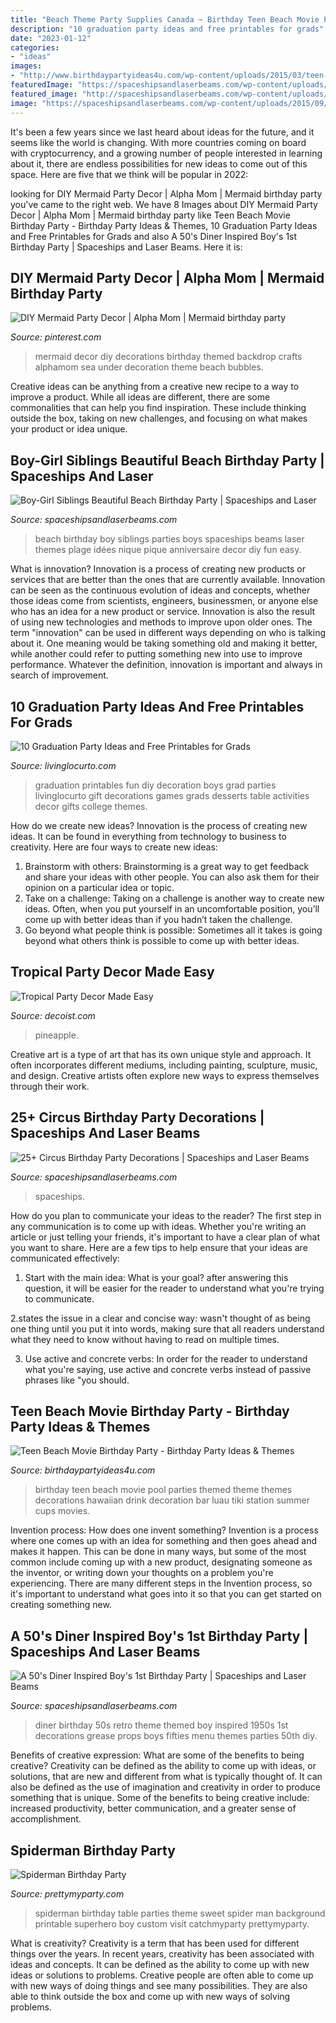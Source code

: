 ```yaml
---
title: "Beach Theme Party Supplies Canada ~ Birthday Teen Beach Movie Pool Parties Themed Theme Themes Decorations Hawaiian Drink Decoration Bar Luau Tiki Station Summer Cups Movies"
description: "10 graduation party ideas and free printables for grads"
date: "2023-01-12"
categories:
- "ideas"
images:
- "http://www.birthdaypartyideas4u.com/wp-content/uploads/2015/03/teen-beach-movie-birthday-party-drink-station-570x526.jpg"
featuredImage: "https://spaceshipsandlaserbeams.com/wp-content/uploads/2015/09/ideas-for-circus-birthday-party-decorations.jpg.jpg"
featured_image: "http://spaceshipsandlaserbeams.com/wp-content/uploads/2015/09/boys-beach-birthday-party-ideas.jpg"
image: "https://spaceshipsandlaserbeams.com/wp-content/uploads/2015/09/ideas-for-circus-birthday-party-decorations.jpg.jpg"
---
```



It's been a few years since we last heard about ideas for the future, and it seems like the world is changing. With more countries coming on board with cryptocurrency, and a growing number of people interested in learning about it, there are endless possibilities for new ideas to come out of this space. Here are five that we think will be popular in 2022: 

	

		
looking for DIY Mermaid Party Decor | Alpha Mom | Mermaid birthday party you've came to the right web. We have 8 Images about DIY Mermaid Party Decor | Alpha Mom | Mermaid birthday party like Teen Beach Movie Birthday Party - Birthday Party Ideas &amp; Themes, 10 Graduation Party Ideas and Free Printables for Grads and also A 50&#039;s Diner Inspired Boy&#039;s 1st Birthday Party | Spaceships and Laser Beams. Here it is:
		
    
## DIY Mermaid Party Decor | Alpha Mom | Mermaid Birthday Party

<img loading=lazy src="https://i.pinimg.com/originals/20/14/5a/20145a406bf7db0f66af01cafb0126db.jpg" onerror="this.onerror=null;this.src='https://tse4.mm.bing.net/th?id=OIP.0bnpqGa_6LtOOjGGti9F0wHaO2&amp;pid=15.1';" alt="DIY Mermaid Party Decor | Alpha Mom | Mermaid birthday party">

_Source: pinterest.com_

>mermaid decor diy decorations birthday themed backdrop crafts alphamom sea under decoration theme beach bubbles. 

	

Creative ideas can be anything from a creative new recipe to a way to improve a product. While all ideas are different, there are some commonalities that can help you find inspiration. These include thinking outside the box, taking on new challenges, and focusing on what makes your product or idea unique.

    
## Boy-Girl Siblings Beautiful Beach Birthday Party | Spaceships And Laser

<img loading=lazy src="http://spaceshipsandlaserbeams.com/wp-content/uploads/2015/09/boys-beach-birthday-party-ideas.jpg" onerror="this.onerror=null;this.src='https://tse4.mm.bing.net/th?id=OIP.T-kTA8B4GrtATQhnqgSmawHaLH&amp;pid=15.1';" alt="Boy-Girl Siblings Beautiful Beach Birthday Party | Spaceships and Laser">

_Source: spaceshipsandlaserbeams.com_

>beach birthday boy siblings parties boys spaceships beams laser themes plage idées nique pique anniversaire decor diy fun easy. 

	

What is innovation?
Innovation is a process of creating new products or services that are better than the ones that are currently available. Innovation can be seen as the continuous evolution of ideas and concepts, whether those ideas come from scientists, engineers, businessmen, or anyone else who has an idea for a new product or service. Innovation is also the result of using new technologies and methods to improve upon older ones.
The term "innovation" can be used in different ways depending on who is talking about it. One meaning would be taking something old and making it better, while another could refer to putting something new into use to improve performance. Whatever the definition, innovation is important and always in search of improvement.

    
## 10 Graduation Party Ideas And Free Printables For Grads

<img loading=lazy src="https://www.livinglocurto.com/wp-content/uploads/2014/04/10-graduation-party-ideas.jpg" onerror="this.onerror=null;this.src='https://tse2.mm.bing.net/th?id=OIP.v7JWdH7r6S_M7C4k6ndmbgHaLH&amp;pid=15.1';" alt="10 Graduation Party Ideas and Free Printables for Grads">

_Source: livinglocurto.com_

>graduation printables fun diy decoration boys grad parties livinglocurto gift decorations games grads desserts table activities decor gifts college themes. 

	

How do we create new ideas?
Innovation is the process of creating new ideas. It can be found in everything from technology to business to creativity. Here are four ways to create new ideas:

1. Brainstorm with others: Brainstorming is a great way to get feedback and share your ideas with other people. You can also ask them for their opinion on a particular idea or topic.
2. Take on a challenge: Taking on a challenge is another way to create new ideas. Often, when you put yourself in an uncomfortable position, you’ll come up with better ideas than if you hadn’t taken the challenge.
3. Go beyond what people think is possible: Sometimes all it takes is going beyond what others think is possible to come up with better ideas.

    
## Tropical Party Decor Made Easy

<img loading=lazy src="https://cdn.decoist.com/wp-content/uploads/2017/07/Tropical-party-decorations.jpg" onerror="this.onerror=null;this.src='https://tse2.mm.bing.net/th?id=OIP.DZNZtKMDSVXQNxypyL7LGwHaJv&amp;pid=15.1';" alt="Tropical Party Decor Made Easy">

_Source: decoist.com_

>pineapple. 

	

Creative art is a type of art that has its own unique style and approach. It often incorporates different mediums, including painting, sculpture, music, and design. Creative artists often explore new ways to express themselves through their work.

    
## 25+ Circus Birthday Party Decorations | Spaceships And Laser Beams

<img loading=lazy src="https://spaceshipsandlaserbeams.com/wp-content/uploads/2015/09/ideas-for-circus-birthday-party-decorations.jpg.jpg" onerror="this.onerror=null;this.src='https://tse3.mm.bing.net/th?id=OIP._mHH4qf7x-8SyA9jqnvwLwHaLH&amp;pid=15.1';" alt="25+ Circus Birthday Party Decorations | Spaceships and Laser Beams">

_Source: spaceshipsandlaserbeams.com_

>spaceships. 

	

How do you plan to communicate your ideas to the reader?
The first step in any communication is to come up with ideas. Whether you're writing an article or just telling your friends, it's important to have a clear plan of what you want to share. Here are a few tips to help ensure that your ideas are communicated effectively:
1. Start with the main idea: What is your goal? after answering this question, it will be easier for the reader to understand what you're trying to communicate.

2.states the issue in a clear and concise way: wasn't thought of as being one thing until you put it into words, making sure that all readers understand what they need to know without having to read on multiple times.

3. Use active and concrete verbs: In order for the reader to understand what you're saying, use active and concrete verbs instead of passive phrases like "you should.

    
## Teen Beach Movie Birthday Party - Birthday Party Ideas &amp; Themes

<img loading=lazy src="http://www.birthdaypartyideas4u.com/wp-content/uploads/2015/03/teen-beach-movie-birthday-party-drink-station-570x526.jpg" onerror="this.onerror=null;this.src='https://tse2.mm.bing.net/th?id=OIP.FbDYeGB82K9fU_waJK1q4AHaG1&amp;pid=15.1';" alt="Teen Beach Movie Birthday Party - Birthday Party Ideas &amp; Themes">

_Source: birthdaypartyideas4u.com_

>birthday teen beach movie pool parties themed theme themes decorations hawaiian drink decoration bar luau tiki station summer cups movies. 

	

Invention process: How does one invent something?
Invention is a process where one comes up with an idea for something and then goes ahead and makes it happen. This can be done in many ways, but some of the most common include coming up with a new product, designating someone as the inventor, or writing down your thoughts on a problem you're experiencing. There are many different steps in the Invention process, so it's important to understand what goes into it so that you can get started on creating something new.

    
## A 50&#039;s Diner Inspired Boy&#039;s 1st Birthday Party | Spaceships And Laser Beams

<img loading=lazy src="http://spaceshipsandlaserbeams.com/wp-content/uploads/2015/09/50s-diner-first-birthday-party-ideas.jpg" onerror="this.onerror=null;this.src='https://tse1.mm.bing.net/th?id=OIP.vTQFSRas4iPVcHKqER4ntAHaLH&amp;pid=15.1';" alt="A 50&#039;s Diner Inspired Boy&#039;s 1st Birthday Party | Spaceships and Laser Beams">

_Source: spaceshipsandlaserbeams.com_

>diner birthday 50s retro theme themed boy inspired 1950s 1st decorations grease props boys fifties menu themes parties 50th diy. 

	

Benefits of creative expression: What are some of the benefits to being creative?
Creativity can be defined as the ability to come up with ideas, or solutions, that are new and different from what is typically thought of. It can also be defined as the use of imagination and creativity in order to produce something that is unique. Some of the benefits to being creative include: increased productivity, better communication, and a greater sense of accomplishment.

    
## Spiderman Birthday Party

<img loading=lazy src="https://www.prettymyparty.com/wp-content/uploads/2016/11/Spiderman-Background.jpg" onerror="this.onerror=null;this.src='https://tse4.mm.bing.net/th?id=OIP.iAjm8EEnAeVbbEG__8lEgwHaLH&amp;pid=15.1';" alt="Spiderman Birthday Party">

_Source: prettymyparty.com_

>spiderman birthday table parties theme sweet spider man background printable superhero boy custom visit catchmyparty prettymyparty. 

	

What is creativity?
Creativity is a term that has been used for different things over the years. In recent years, creativity has been associated with ideas and concepts. It can be defined as the ability to come up with new ideas or solutions to problems. Creative people are often able to come up with new ways of doing things and see many possibilities. They are also able to think outside the box and come up with new ways of solving problems.

